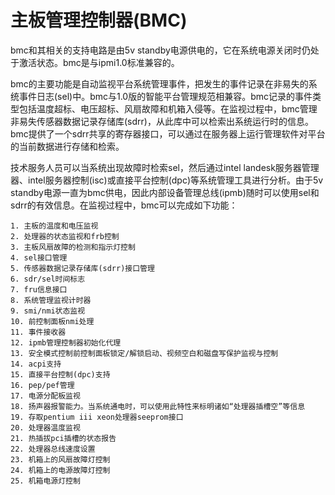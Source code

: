 # 主板管理控制器(BMC)

bmc和其相关的支持电路是由5v standby电源供电的，它在系统电源关闭时仍处于激活状态。bmc是与ipmi1.0标准兼容的。
    
bmc的主要功能是自动监视平台系统管理事件，把发生的事件记录在非易失的系统事件日志(sel)中。bmc与1.0版的智能平台管理规范相兼容。bmc记录的事件类型包括温度超标、电压超标、风扇故障和机箱入侵等。在监视过程中，bmc管理非易失传感器数据记录存储库(sdrr)，从此库中可以检索出系统运行时的信息。bmc提供了一个sdrr共享的寄存器接口，可以通过在服务器上运行管理软件对平台的当前数据进行存储和检索。

技术服务人员可以当系统出现故障时检索sel，然后通过intel landesk服务器管理器、intel服务器控制(isc)或直接平台控制(dpc)等系统管理工具进行分析。由于5v standby电源一直为bmc供电，因此内部设备管理总线(ipmb)随时可以使用sel和sdrr的有效信息。在监视过程中，bmc可以完成如下功能：

    1. 主板的温度和电压监视
    2. 处理器的状态监视和frb控制
    3. 主板风扇故障的检测和指示灯控制
    4. sel接口管理
    5. 传感器数据记录存储库(sdrr)接口管理
    6. sdr/sel时间标志
    7. fru信息接口
    8. 系统管理监视计时器
    9. smi/nmi状态监视
    10. 前控制面板nmi处理
    11. 事件接收器
    12. ipmb管理控制器初始化代理
    13. 安全模式控制前控制面板锁定/解锁启动、视频空白和磁盘写保护监视与控制
    14. acpi支持
    15. 直接平台控制(dpc)支持
    16. pep/pef管理
    17. 电源分配板监视
    18. 扬声器报警能力。当系统通电时，可以使用此特性来标明诸如“处理器插槽空”等信息
    19. 存取pentium iii xeon处理器seeprom接口
    20. 处理器温度监视
    21. 热插拔pci插槽的状态报告
    22. 处理器总线速度设置
    23. 机箱上的风扇故障灯控制
    24. 机箱上的电源故障灯控制
    25. 机箱电源灯控制
